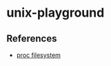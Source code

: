 # unix-playground

## References
- [proc filesystem](https://www.thegeekdiary.com/understanding-the-proc-file-system/)
